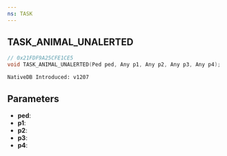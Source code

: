 ```yaml
---
ns: TASK
---
```

## TASK_ANIMAL_UNALERTED

```c
// 0x21FDF9A25CFE1CE5
void TASK_ANIMAL_UNALERTED(Ped ped, Any p1, Any p2, Any p3, Any p4);
```

```
NativeDB Introduced: v1207
```

## Parameters
* **ped**:
* **p1**:
* **p2**:
* **p3**:
* **p4**:
